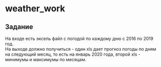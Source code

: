 # weather_work

## Задание

На входе есть эксель файл с погодой по каждому дню с 2016 по 2019 год.  
На выходе должно получиться - один xls дает прогноз погоды по дням на следующий месяц, то есть на январь 2020 года, второй xls - минимумы и максимумы по месяцам.
